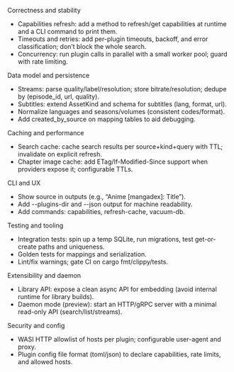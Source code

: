 Correctness and stability
- Capabilities refresh: add a method to refresh/get capabilities at runtime and a CLI command to print them.
- Timeouts and retries: add per-plugin timeouts, backoff, and error classification; don’t block the whole search.
- Concurrency: run plugin calls in parallel with a small worker pool; guard with rate limiting.

Data model and persistence
- Streams: parse quality/label/resolution; store bitrate/resolution; dedupe by (episode_id, url, quality).
- Subtitles: extend AssetKind and schema for subtitles (lang, format, url).
- Normalize languages and seasons/volumes (consistent codes/format).
- Add created_by_source on mapping tables to aid debugging.

Caching and performance
- Search cache: cache search results per source+kind+query with TTL; invalidate on explicit refresh.
- Chapter image cache: add ETag/If-Modified-Since support when providers expose it; configurable TTLs.

CLI and UX
- Show source in outputs (e.g., “Anime [mangadex]: Title”).
- Add --plugins-dir and --json output for machine readability.
- Add commands: capabilities, refresh-cache, vacuum-db.

Testing and tooling
- Integration tests: spin up a temp SQLite, run migrations, test get-or-create paths and uniqueness.
- Golden tests for mappings and serialization.
- Lint/fix warnings; gate CI on cargo fmt/clippy/tests.

Extensibility and daemon
- Library API: expose a clean async API for embedding (avoid internal runtime for library builds).
- Daemon mode (preview): start an HTTP/gRPC server with a minimal read-only API (search/list/streams).

Security and config
- WASI HTTP allowlist of hosts per plugin; configurable user-agent and proxy.
- Plugin config file format (toml/json) to declare capabilities, rate limits, and allowed hosts.